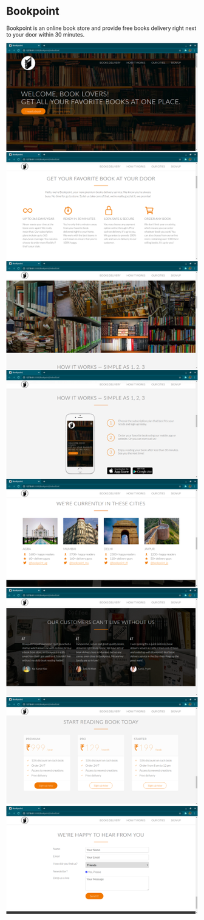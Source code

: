 # Bookpoint
Bookpoint is an online book store and provide free books delivery right next to your door within 30 minutes.

<img src = "screenshots/1.png">
<img src = "screenshots/2.png">
<img src = "screenshots/3.png">
<img src = "screenshots/4.png">
<img src = "screenshots/5.png">
<img src = "screenshots/6.png">
<img src = "screenshots/7.png">
<img src = "screenshots/8.png">